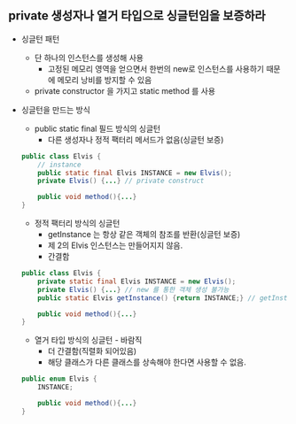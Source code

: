 ## private 생성자나 열거 타입으로 싱글턴임을 보증하라

* 싱글턴 패턴
    * 단 하나의 인스턴스를 생성해 사용
      * 고정된 메모리 영역을 얻으면서 한번의 new로 인스턴스를 사용하기 때문에 메모리 낭비를 방지할 수 있음
    * private constructor 을 가지고 static method 를 사용

* 싱글턴을 만드는 방식
    * public static final 필드 방식의 싱글턴
       * 다른 생성자나 정적 팩터리 메서드가 없음(싱글턴 보증)
    ```java
    public class Elvis {
        // instance
        public static final Elvis INSTANCE = new Elvis();
        private Elvis() {...} // private construct

        public void method(){...}
    }
    ```
     
    * 정적 팩터리 방식의 싱글턴
      * getInstance 는 항상 같은 객체의 참조를 반환(싱글턴 보증)
      * 제 2의 Elvis 인스턴스는 만들어지지 않음.
      * 간결함
    ```java
    public class Elvis {
        private static final Elvis INSTANCE = new Elvis();
        private Elvis() {...} // new 를 통한 객체 생성 불가능
        public static Elvis getInstance() {return INSTANCE;} // getInstance 를 통해 해당 인스턴스를 얻음

        public void method(){...}
    }
    ```
  
    * 열거 타입 방식의 싱글턴 - 바람직
      * 더 간결함(직렬화 되어있음)
      * 해당 클래스가 다른 클래스를 상속해야 한다면 사용할 수 없음.
    ```java
    public enum Elvis {
        INSTANCE;

        public void method(){...}
    }
    ```
    